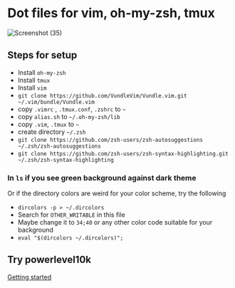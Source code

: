# Dot files for vim, oh-my-zsh, tmux

![Screenshot (35)](https://user-images.githubusercontent.com/16856932/108584616-db6bcc00-7368-11eb-92ba-0871d4fd543e.png)

## Steps for setup

- Install `oh-my-zsh`
- Install `tmux`
- Install `vim`
- `git clone https://github.com/VundleVim/Vundle.vim.git ~/.vim/bundle/Vundle.vim`
- copy `.vimrc` , `.tmux.conf`, `.zshrc` to `~`
- copy `alias.sh` to `~/.oh-my-zsh/lib`
- copy `.vim`, `.tmux` to `~`
- create directory `~/.zsh`
- `git clone https://github.com/zsh-users/zsh-autosuggestions ~/.zsh/zsh-autosuggestions`
- `git clone https://github.com/zsh-users/zsh-syntax-highlighting.git ~/.zsh/zsh-syntax-highlighting`

### In `ls` if you see green background against dark theme

Or if the directory colors are weird for your color scheme, try the following

- `dircolors -p > ~/.dircolors`
- Search for `OTHER_WRITABLE` in this file
- Maybe change it to `34;40` or any other color code suitable for your background
- `eval "$(dircolors ~/.dircolors)";`

## Try powerlevel10k

[Getting started](https://github.com/romkatv/powerlevel10k#manual)
